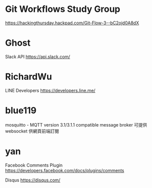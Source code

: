 # Git Workflows Study Group

<https://hackingthursday.hackpad.com/Git-Flow-3--bC2ojd0A8dX>  

# Ghost

Slack API
<https://api.slack.com/>  

# RichardWu

LINE Developers
<https://developers.line.me/>  

# blue119

mosquitto - MQTT version 3.1/3.1.1 compatible message broker
可提供 websocket 供網頁前端訂閱

# yan

Facebook Comments Plugin
<https://developers.facebook.com/docs/plugins/comments>  

Disqus
<https://disqus.com/>  